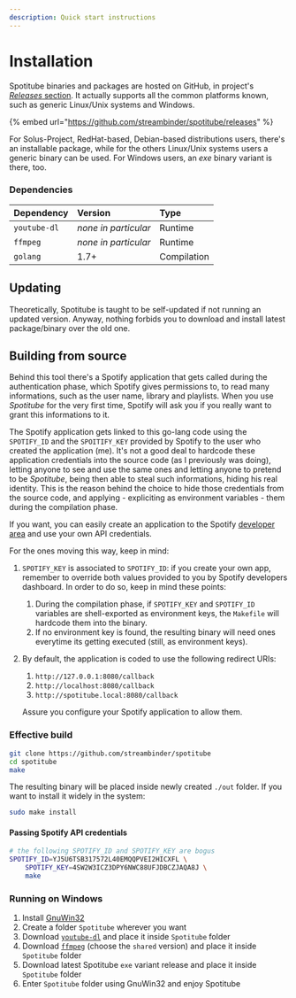 ```yaml
---
description: Quick start instructions
---
```


# Installation

Spotitube binaries and packages are hosted on GitHub, in project's [_Releases_ section](https://github.com/streambinder/spotitube/releases). It actually supports all the common platforms known, such as generic Linux/Unix systems and Windows.

{% embed url="https://github.com/streambinder/spotitube/releases" %}

For Solus-Project, RedHat-based, Debian-based distributions users, there's an installable package, while for the others Linux/Unix systems users a generic binary can be used. For Windows users, an _exe_ binary variant is there, too.

### Dependencies

| Dependency | Version | Type |
| :--- | :--- | :--- |
| `youtube-dl` | _none in particular_ | Runtime |
| `ffmpeg` | _none in particular_ | Runtime |
| `golang` | 1.7+ | Compilation |

## Updating

Theoretically, Spotitube is taught to be self-updated if not running an updated version. Anyway, nothing forbids you to download and install latest package/binary over the old one.

## Building from source

Behind this tool there's a Spotify application that gets called during the authentication phase, which Spotify gives permissions to, to read many informations, such as the user name, library and playlists. When you use _Spotitube_ for the very first time, Spotify will ask you if you really want to grant this informations to it.

The Spotify application gets linked to this go-lang code using the `SPOTIFY_ID` and the `SPOITIFY_KEY` provided by Spotify to the user who created the application \(me\). It's not a good deal to hardcode these application credentials into the source code \(as I previously was doing\), letting anyone to see and use the same ones and letting anyone to pretend to be _Spotitube_, being then able to steal such informations, hiding his real identity. This is the reason behind the choice to hide those credentials from the source code, and applying - expliciting as environment variables - them during the compilation phase.

If you want, you can easily create an application to the Spotify [developer area](https://beta.developer.spotify.com/dashboard/applications) and use your own API credentials.

For the ones moving this way, keep in mind:

1. `SPOTIFY_KEY` is associated to `SPOTIFY_ID`: if you create your own app, remember to override both values provided to you by Spotify developers dashboard. In order to do so, keep in mind these points:
   1. During the compilation phase, if `SPOTIFY_KEY` and `SPOTIFY_ID` variables are shell-exported as environment keys, the `Makefile` will hardcode them into the binary.
   2. If no environment key is found, the resulting binary will need ones everytime its getting executed \(still, as environment keys\).
2. By default, the application is coded to use the following redirect URIs:

   1. `http://127.0.0.1:8080/callback`
   2. `http://localhost:8080/callback`
   3. `http://spotitube.local:8080/callback`

   Assure you configure your Spotify application to allow them.

### Effective build

```bash
git clone https://github.com/streambinder/spotitube
cd spotitube
make
```

The resulting binary will be placed inside newly created `./out` folder. If you want to install it widely in the system:

```bash
sudo make install
```

#### Passing Spotify API credentials

```bash
# the following SPOTIFY_ID and SPOTIFY_KEY are bogus
SPOTIFY_ID=YJ5U6TSB317572L40EMQQPVEI2HICXFL \
    SPOTIFY_KEY=4SW2W3ICZ3DPY6NWC88UFJDBCZJAQA8J \
    make
```

### Running on Windows

1. Install [GnuWin32](https://sourceforge.net/projects/gnuwin32/files/make/3.81/make-3.81.exe/download)
2. Create a folder `Spotitube` wherever you want
3. Download [`youtube-dl`](https://ytdl-org.github.io/youtube-dl/download.html) and place it inside `Spotitube` folder
4. Download [`ffmpeg`](https://ffmpeg.zeranoe.com/builds/) \(choose the `shared` version\) and place it inside `Spotitube` folder 
5. Download latest Spotitube `exe` variant release and place it inside `Spotitube` folder
6. Enter `Spotitube` folder using GnuWin32 and enjoy Spotitube

